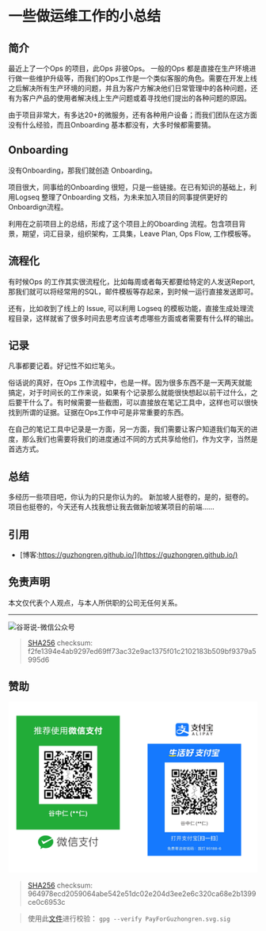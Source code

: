 # 一些做运维工作的小总结


## 简介

最近上了一个Ops 的项目，此Ops 非彼Ops。
一般的Ops 都是直接在生产环境进行做一些维护升级等，而我们的Ops工作是一个类似客服的角色。需要在开发上线之后解决所有生产环境的问题，并且为客户方解决他们日常管理中的各种问题，还有为客户产品的使用者解决线上生产问题或着寻找他们提出的各种问题的原因。

由于项目非常大，有多达20+的微服务，还有各种用户设备；而我们团队在这方面没有什么经验，而且Onboarding 基本都没有，大多时候都需要猜。

## Onboarding

没有Onboarding，那我们就创造 Onboarding。

项目很大，同事给的Onboarding 很短，只是一些链接。在已有知识的基础上，利用Logseq 整理了Onboarding 文档，为未来加入项目的同事提供更好的Onboardign流程。

利用在之前项目上的总结，形成了这个项目上的Oboarding 流程。包含项目背景，期望，词汇目录，组织架构，工具集，Leave Plan, Ops Flow, 工作模板等。

## 流程化

有时候Ops 的工作其实很流程化，比如每周或者每天都要给特定的人发送Report, 那我们就可以将经常用的SQL，邮件模板等存起来，到时候一运行直接发送即可。

还有，比如收到了线上的 Issue, 可以利用 Logseq 的模板功能，直接生成处理流程目录，这样就省了很多时间去思考应该考虑哪些方面或者需要有什么样的输出。

## 记录

凡事都要记着。好记性不如烂笔头。

俗话说的真好，在Ops 工作流程中，也是一样。因为很多东西不是一天两天就能搞定，对于时间长的工作来说，如果有个记录那么就能很快想起以前干过什么，之后要干什么了。有时候需要一些截图，可以直接放在笔记工具中，这样也可以很快找到所谓的证据。证据在Ops工作中可是非常重要的东西。

在自己的笔记工具中记录是一方面，另一方面，我们需要让客户知道我们每天的进度，那么我们也需要将我们的进度通过不同的方式共享给他们，作为文字，当然是首选方式。

## 总结

多经历一些项目吧，你认为的只是你认为的。
新加坡人挺卷的，是的，挺卷的。
项目也挺卷的，今天还有人找我想让我去做新加坡某项目的前端......


## 引用

* [博客:https://guzhongren.github.io/](https://guzhongren.github.io/)

## 免责声明

本文仅代表个人观点，与本人所供职的公司无任何关系。

----
![谷哥说-微信公众号](https://cdn.jsdelivr.net/gh/guzhongren/data-hosting@main/20210819/wechat.ae9zxgscqcg.png)
> [SHA256](https://emn178.github.io/online-tools/sha256_checksum.html) checksum: f2fe1394e4ab9297ed69ff73ac32e9ac1375f01c2102183b509bf9379a5995d6

## 赞助

![PayForGuzhongren](/images/pay/PayForGuzhongren.svg)
> [SHA256](https://emn178.github.io/online-tools/sha256_checksum.html) checksum: 964978ecd2059064abe542e51dc02e204d3ee2e6c320ca68e2b1399ce0c6953c

> 使用此[文件](https://guzhongren.github.io/images/pay/payforguzhongren.svg.sig)进行校验： `gpg --verify PayForGuzhongren.svg.sig`

